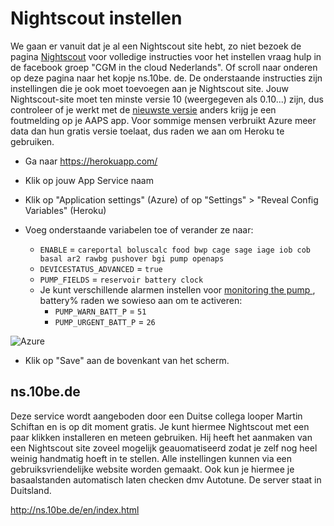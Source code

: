 # Nightscout instellen

We gaan er vanuit dat je al een Nightscout site hebt, zo niet bezoek de pagina [Nightscout](http://www.nightscout.info/wiki/welcome/set-up-nightscout-using-heroku) voor volledige instructies voor het instellen vraag hulp in de facebook groep "CGM in the cloud Nederlands". Of scroll naar onderen op deze pagina naar het kopje ns.10be. de. De onderstaande instructies zijn instellingen die je ook moet toevoegen aan je Nightscout site. Jouw Nightscout-site moet ten minste versie 10 (weergegeven als 0.10...) zijn, dus controleer of je werkt met de [nieuwste versie](http://www.nightscout.info/wiki/welcome/how-to-update-to-latest-cgm-remote-monitor-aka-cookie) anders krijg je een foutmelding op je AAPS app. Voor sommige mensen verbruikt Azure meer data dan hun gratis versie toelaat, dus raden we aan om Heroku te gebruiken.

* Ga naar https://herokuapp.com/

* Klik op jouw App Service naam

* Klik op "Application settings" (Azure) of op "Settings" > "Reveal Config Variables" (Heroku)

* Voeg onderstaande variabelen toe of verander ze naar:
  
  * `ENABLE` = `careportal boluscalc food bwp cage sage iage iob cob basal ar2 rawbg pushover bgi pump openaps`
  * `DEVICESTATUS_ADVANCED` = `true`
  * `PUMP_FIELDS` = `reservoir battery clock`
  * Je kunt verschillende alarmen instellen voor [monitoring the pump ](https://github.com/nightscout/cgm-remote-monitor#pump-pump-monitoring), battery% raden we sowieso aan om te activeren: 
    * `PUMP_WARN_BATT_P` = `51`
    * `PUMP_URGENT_BATT_P` = `26`

![Azure](../../images/nightscout1.png)

* Klik op "Save" aan de bovenkant van het scherm.

## ns.10be.de

Deze service wordt aangeboden door een Duitse collega looper Martin Schiftan en is op dit moment gratis. Je kunt hiermee Nightscout met een paar klikken installeren en meteen gebruiken. Hij heeft het aanmaken van een Nightscout site zoveel mogelijk geauomatiseerd zodat je zelf nog heel weinig handmatig hoeft in te stellen. Alle instellingen kunnen via een gebruiksvriendelijke website worden gemaakt. Ook kun je hiermee je basaalstanden automatisch laten checken dmv Autotune. De server staat in Duitsland.

<http://ns.10be.de/en/index.html>